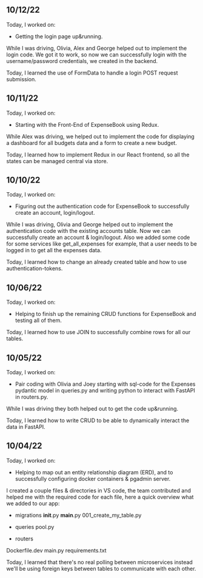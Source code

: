 ## 10/12/22

Today, I worked on:

* Getting the login page up&running.

While I was driving, Olivia, Alex and George helped out to implement the login code. We got it to work, so now we can successfully login with the username/password credentials, we created in the backend.

Today, I learned the use of FormData to handle a login POST request submission.



## 10/11/22

Today, I worked on:

* Starting with the Front-End of ExpenseBook using Redux.

While Alex was driving, we helped out to implement the code for displaying a dashboard for all budgets data and a form to create a new budget.

Today, I learned how to implement Redux in our React frontend, so all the states can be managed central via store.



## 10/10/22

Today, I worked on:

* Figuring out the authentication code for ExpenseBook to successfully create an account, login/logout.

While I was driving, Olivia and George helped out to implement the authentication code with the existing accounts table. Now we can successfully create an account & login/logout. Also we added some code for some services like get_all_expenses for example, that a user needs to be logged in to get all the expenses data.

Today, I learned how to change an already created table and how to use authentication-tokens.



## 10/06/22

Today, I worked on:

* Helping to finish up the remaining CRUD functions for ExpenseBook and testing all of them.

Today, I learned how to use JOIN to successfully combine rows for all our tables.



## 10/05/22

Today, I worked on:

* Pair coding with Olivia and Joey starting with sql-code for the Expenses pydantic model in queries.py and writing python to interact with FastAPI in routers.py.

While I was driving they both helped out to get the code up&running.

Today, I learned how to write CRUD to be able to dynamically interact the data in FastAPI.


## 10/04/22

Today, I worked on:

* Helping to map out an entity relationship diagram (ERD), and to successfully configuring docker containers & pgadmin server. 

I created a couple files & directories in VS code, the team contributed and helped me with the required code for each file, here a quick overview what we added to our app:

- migrations
__init__.py
__main__.py
001_create_my_table.py

- queries
pool.py

- routers

Dockerfile.dev
main.py
requirements.txt

Today, I learned that there's no real polling between microservices instead we'll be using foreign keys between tables to communicate with each other. 

